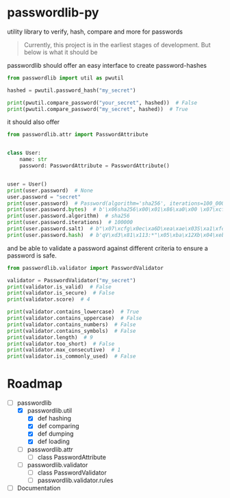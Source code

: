 # passwordlib-py
utility library to verify, hash, compare and more for passwords

> Currently, this project is in the earliest stages of development.
> But below is what it should be

passwordlib should offer an easy interface to create password-hashes
```python
from passwordlib import util as pwutil

hashed = pwutil.password_hash("my_secret")

print(pwutil.compare_password("your_secret", hashed))  # False
print(pwutil.compare_password("my_secret", hashed))  # True
```
it should also offer
```python
from passwordlib.attr import PasswordAttribute


class User:
    name: str
    password: PasswordAttribute = PasswordAttribute()


user = User()
print(user.password)  # None
user.password = "secret"
print(user.password)  # Password(algorithm='sha256', iterations=100_000)
print(user.password.bytes)  # b'\x06sha256\x00\x01\x86\xa0\x00 \x07\xcfg\x0ec\xa6D\xea\xae\x03S\xa1\xfcz\xaew\x02\x8b\xf1\xe5\xaf\x83n&\x87'\xcdRi!\xd9\xe7\x00@qV\xd3\x81\x113:*"\x05\xba\x12Xb\x04\xeb\x08Sn\x08Z\x9f\x89\xa50~\xa0\xb4\xbd.\xc6\x18"\xf9l\xeds\xbc\xc2B\xa7\xef\xa1\x8a\x7f3\xc1u\x17d\xce\xf2\x98+l\x86\xb7\x1c\xb4\xf0\x07t8\xc9'
print(user.password.algorithm)  # sha256
print(user.password.iterations)  # 100000
print(user.password.salt)  # b"\x07\xcfg\x0ec\xa6D\xea\xae\x03S\xa1\xfcz\xaew\x02\x8b\xf1\xe5\xaf\x83n&\x87'\xcdRi!\xd9\xe7"
print(user.password.hash)  # b'qV\xd3\x81\x113:*"\x05\xba\x12Xb\x04\xeb\x08Sn\x08Z\x9f\x89\xa50~\xa0\xb4\xbd.\xc6\x18"\xf9l\xeds\xbc\xc2B\xa7\xef\xa1\x8a\x7f3\xc1u\x17d\xce\xf2\x98+l\x86\xb7\x1c\xb4\xf0\x07t8\xc9'
```
and be able to validate a password against different criteria
to ensure a password is safe.
```python
from passwordlib.validator import PasswordValidator

validator = PasswordValidator("my_secret")
print(validator.is_valid)  # False
print(validator.is_secure)  # False
print(validator.score)  # 4

print(validator.contains_lowercase)  # True
print(validator.contains_uppercase)  # False
print(validator.contains_numbers)  # False
print(validator.contains_symbols)  # False
print(validator.length)  # 9
print(validator.too_short)  # False
print(validator.max_consecutive)  # 1
print(validator.is_commonly_used)  # False
```

# Roadmap

- [ ] passwordlib
  - [X] passwordlib.util
    - [X] def hashing
    - [X] def comparing
    - [X] def dumping
    - [X] def loading
  - [ ] passwordlib.attr
    - [ ] class PasswordAttribute
  - [ ] passwordlib.validator
    - [ ] class PasswordValidator 
    - [ ] passwordlib.validator.rules
- [ ] Documentation
